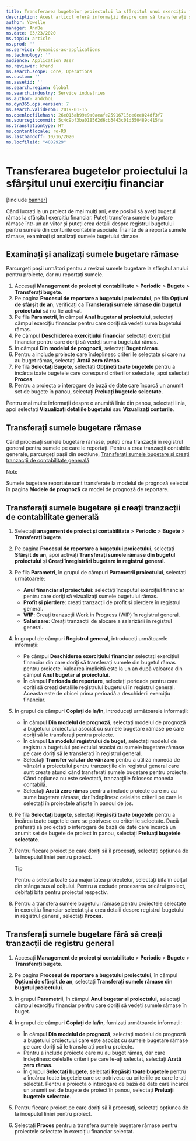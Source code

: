 ```yaml
---
title: Transferarea bugetelor proiectului la sfârșitul unui exercițiu financiar
description: Acest articol oferă informații despre cum să transferați sumele bugetare rămase în anii următori și să creați detalii despre registrul bugetului.
author: Yowelle
manager: AnnBe
ms.date: 03/23/2020
ms.topic: article
ms.prod: ''
ms.service: dynamics-ax-applications
ms.technology: ''
audience: Application User
ms.reviewer: kfend
ms.search.scope: Core, Operations
ms.custom: ''
ms.assetid: ''
ms.search.region: Global
ms.search.industry: Service industries
ms.author: andchoi
ms.dyn365.ops.version: 7
ms.search.validFrom: 2019-01-15
ms.openlocfilehash: 26e013ab99e9a0aeafe25916715ce0ee024df3f7
ms.sourcegitcommit: 5c4c9bf3ba018562d6cb3443c01d550489c415fa
ms.translationtype: HT
ms.contentlocale: ro-RO
ms.lasthandoff: 10/16/2020
ms.locfileid: "4082929"
---
```

# <a name="transfer-project-budgets-at-fiscal-year-end"></a>Transferarea bugetelor proiectului la sfârșitul unui exercițiu financiar

[!include [banner](../includes/banner.md)]

Când lucrați la un proiect de mai mulți ani, este posibil să aveți bugetul rămas la sfârșitul exercițiu financiar. Puteți transfera sumele bugetare rămase într-un an viitor și puteți crea detalii despre registrul bugetului pentru sumele din conturile contabile asociate. Înainte de a reporta sumele rămase, examinați și analizați sumele bugetului rămase.

## <a name="review-and-analyze-remaining-budget-amounts"></a>Examinați și analizați sumele bugetare rămase

Parcurgeți pașii următori pentru a revizui sumele bugetare la sfârșitul anului pentru proiecte, dar nu reportați sumele.

1. Accesați **Management de proiect și contabilitate** > **Periodic** > **Bugete** > **Transferați bugete**. 
2. Pe pagina **Procesul de reportare a bugetului proiectului**, pe fila **Opțiuni de sfârșit de an**, verificați ca **Transferați sumele rămase din bugetul proiectului** să nu fie activat.
3. Pe fila **Parametrii**, în câmpul **Anul bugetar al proiectului**, selectați câmpul exercițiu financiar pentru care doriți să vedeți suma bugetului rămas. 
4. Pe câmpul **Deschiderea exercițiului financiar** selectați exercițiul financiar pentru care doriți să vedeți suma bugetului rămas. 
5. În câmpul **Din modelul de prognoză**, selectați **Buget rămas**. 
6. Pentru a include proiecte care îndeplinesc criteriile selectate și care nu au buget rămas, selectați **Arată zero rămas**.  
7. Pe fila **Selectați Bugete**, selectați **Obțineți toate bugetele** pentru a încărca toate bugetele care corespund criteriilor selectate, apoi selectați **Proces**. 
8. Pentru a proiecta o interogare de bază de date care încarcă un anumit set de bugete în panou, selectați **Preluați bugetele selectate**.

Pentru mai multe informații despre o anumită linie din panou, selectați linia, apoi selectați **Vizualizați detaliile bugetului** sau **Vizualizați conturile**.

## <a name="carry-forward-remaining-budget-amounts"></a>Transferați sumele bugetare rămase 

Când procesați sumele bugetare rămase, puteți crea tranzacții în registrul general pentru sumele pe care le reportați. Pentru a crea tranzacții contabile generale, parcurgeți pașii din secțiune, [Transferați sumele bugetare și creați tranzacții de contabilitate generală](#carry-forward). 

> [!NOTE]
> Sumele bugetare reportate sunt transferate la modelul de prognoză selectat în pagina **Modele de prognoză** ca model de prognoză de reportare.  

## <a name="carry-forward-budget-amounts-and-create-general-ledger-transactions"></a><a name="carry-forward"></a>Transferați sumele bugetare și creați tranzacții de contabilitate generală

1.  Selectați **anagement de proiect și contabilitate** > **Periodic** > **Bugete** > **Transferați bugete**. 
2. Pe pagina **Procesul de reportare a bugetului proiectului**, selectați **Sfârșit de an**, apoi activați **Transferați sumele rămase din bugetul proiectului** și **Creați înregistrări bugetare în registrul general**. 
3. Pe fila **Parametri**, în grupul de câmpuri **Parametrii proiectului**, selectați următoarele:

   - **Anul financiar al proiectului**: selectați începutul exercițiul financiar pentru care doriți să vizualizați sumele bugetului rămas. 
   - **Profit și pierdere**: creați tranzacții de profit și pierdere în registrul general. 
   -  **WIP**: Creați tranzacții Work in Progress (WIP) în registrul general.
   -  **Salarizare**: Creați tranzacții de alocare a salarizării în registrul general. 

5. În grupul de câmpuri **Registrul general**, introduceți următoarele informații: 

   - Pe câmpul **Deschiderea exercițiului financiar** selectați exercițiul financiar din care doriți să transferați sumele din bugetul rămas pentru proiecte. Valoarea implicită este la un an după valoarea din câmpul **Anul bugetar al proiectului**.
   -  În câmpul **Perioada de reportare**, selectați perioada pentru care doriți să creați detaliile registrului bugetului în registrul general. Aceasta este de obicei prima perioadă a deschiderii exercițiu financiar.

6. În grupul de câmpuri **Copiați de la/în**, introduceți următoarele informații:

   - În câmpul **Din modelul de prognoză**, selectați modelul de prognoză a bugetului proiectului asociat cu sumele bugetare rămase pe care doriți să le transferați pentru proiecte. 
   - În câmpul **La modelul registrului de buget**, selectați modelul de registru a bugetului proiectului asociat cu sumele bugetare rămase pe care doriți să le transferați în registrul general. 
   -  Selectați **Transfer valutar de vânzare** pentru a utiliza moneda de vânzări a proiectului pentru tranzacțiile din registrul general care sunt create atunci când transferați sumele bugetare pentru proiecte. Când opțiunea nu este selectată, tranzacțiile folosesc moneda contabilă. 
   -  Selectați **Arată zero rămas** pentru a include proiecte care nu au sume bugetare rămase, dar îndeplinesc celelalte criterii pe care le selectați în proiectele afișate în panoul de jos.

7. Pe fila **Selectați bugete**, selectați **Regăsiți toate bugetele** pentru a încărca toate bugetele care se potrivesc cu criteriile selectate. Dacă preferați să proiectați o interogare de bază de date care încarcă un anumit set de bugete de proiect în panou, selectați **Preluați bugetele selectate**.
8. Pentru fiecare proiect pe care doriți să îl procesați, selectați opțiunea de la începutul liniei pentru proiect.

    > [!TIP]
    > Pentru a selecta toate sau majoritatea proiectelor, selectați bifa în colțul din stânga sus al colțului. Pentru a exclude procesarea oricărui proiect, debifați bifa pentru proiectul respectiv.

9. Pentru a transfera sumele bugetului rămase pentru proiectele selectate în exercițiu financiar selectat și a crea detalii despre registrul bugetului în registrul general, selectați **Proces**.

## <a name="carry-forward-budget-amounts-without-creating-general-ledger-transactions"></a>Transferați sumele bugetare fără să creați tranzacții de registru general

1. Accesați **Management de proiect și contabilitate** > **Periodic** > **Bugete** > **Transferați bugete**.
2. Pe pagina **Procesul de reportare a bugetului proiectului**, în câmpul **Opțiuni de sfârșit de an**, selectați **Transferați sumele rămase din bugetul proiectului**.
3. În grupul **Parametrii**, în câmpul **Anul bugetar al proiectului**, selectați câmpul exercițiu financiar pentru care doriți să vedeți sumele rămase în buget.
4. În grupul de câmpuri **Copiați de la/în**, furnizați următoarele informații:

   - În câmpul **Din modelul de prognoză**, selectați modelul de prognoză a bugetului proiectului care este asociat cu sumele bugetare rămase pe care doriți să le transferați pentru proiecte. 
   - Pentru a include proiecte care nu au buget rămas, dar care îndeplinesc celelalte criterii pe care le-ați selectat, selectați **Arată zero rămas**.
   - În grupul **Selectați bugete**, selectați **Regăsiți toate bugetele** pentru a încărca toate bugetele care se potrivesc cu criteriile pe care le-ați selectat. Pentru a proiecta o interogare de bază de date care încarcă un anumit set de bugete de proiect în panou, selectați **Preluați bugetele selectate**.

5. Pentru fiecare proiect pe care doriți să îl procesați, selectați opțiunea de la începutul liniei pentru proiect. 
6. Selectați **Proces** pentru a transfera sumele bugetare rămase pentru proiectele selectate în exercițiu financiar selectat.

